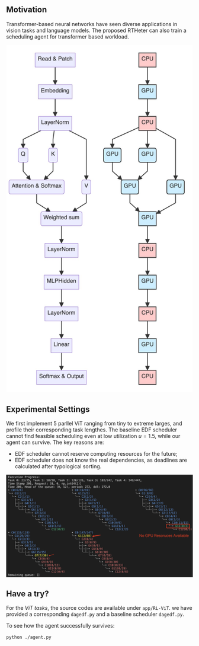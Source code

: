 ## Motivation

Transformer-based neural networks have seen diverse applications in vision tasks and language models. The proposed RTHeter can also train a scheduling agent for transformer based workload.

![](./figs/vit.jpg)

## Experimental Settings

We first implement 5 parllel ViT ranging from tiny to extreme larges, and profile their corresponding task lengthes. The baseline EDF scheduler cannot find feasible scheduling even at low utilization $u=1.5$, while our agent can survive. The key reasons are:

- EDF scheduler cannot reserve computing resources for the future;
- EDF scheduler does not know the real dependencies, as deadlines are calculated after typological sorting.

![](./figs/edfViT.png)

## Have a try?


For the *ViT tasks*, the source codes are available under `app/RL-ViT`. we have provided a corresponding `dagedf.py` and a baseline scheduler `dagedf.py`.

To see how the agent successfully survives:
```bash
python ./agent.py
```
